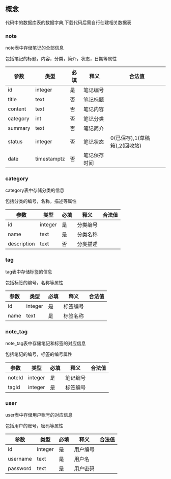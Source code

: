 ## 概念

代码中的数据库表的数据字典,下载代码后需自行创建相关数据表


### note

note表中存储笔记的全部信息

包括笔记的标题，内容，分类，简介，状态，日期等属性


| 参数       | 类型          | 必填  | 释义     | 合法值                  |
|----------|-------------|-----|--------|----------------------|
| id       | integer     | 是   | 笔记编号   |                      |
| title    | text        | 否   | 笔记标题   |                      |
| content  | text        | 否   | 笔记内容   |                      |
| category | int         | 否   | 笔记分类   |                      |
| summary  | text        | 否   | 笔记简介   |                      |
| status   | integer     | 否   | 笔记状态   | 0(已保存),1(草稿箱),2(回收站) |
| date     | timestamptz | 否   | 笔记保存时间 |                      |


### category
category表中存储分类的信息

包括分类的编号，名称，描述等属性


| 参数          | 类型          | 必填  | 释义     | 合法值                  |
|-------------|-------------|-----|--------|----------------------|
| id          | integer     | 是   | 分类编号   |                      |
| name        | text        | 是   | 分类名称   |                      |
| description | text        | 否   | 分类描述   |                      |


### tag

tag表中存储标签的信息

包括标签的编号，名称等属性


| 参数   | 类型          | 必填  | 释义   | 合法值                  |
|------|-------------|-----|------|----------------------|
| id   | integer     | 是   | 标签编号 |                      |
| name | text        | 是   | 标签名称 |                      |

### note_tag

note_tag表中存储笔记和标签的对应信息

包括笔记的编号，标签的编号属性


| 参数     | 类型      | 必填  | 释义   | 合法值                  |
|--------|---------|-----|------|----------------------|
| noteId | integer | 是   | 笔记编号 |                      |
| tagId  | integer | 是   | 标签编号 |                      |

### user

user表中存储用户账号的对应信息

包括用户的账号，密码等属性


| 参数       | 类型      | 必填  | 释义   | 合法值 |
|----------|---------|-----|------|-----|
| id       | integer | 是   | 用户编号 |     |
| username | text    | 是   | 用户名  |     |
| password | text    | 是   | 用户密码 |     |
